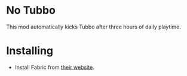 # No Tubbo

This mod automatically kicks Tubbo after three hours of daily playtime.

# Installing

- Install Fabric from [their website](http://fabricmc.net/).